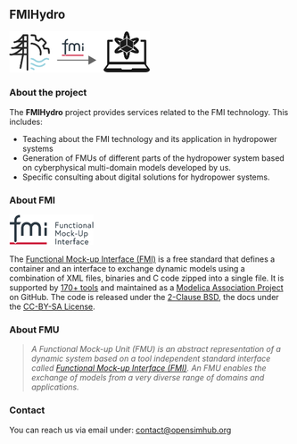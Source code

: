 ## FMIHydro

<img src="img/FMIHydro.png" alt="FMIHydro logo" style="width:50%; text-align:center;"/>

### About the project 

The **FMIHydro** project provides services related to the FMI technology. This includes:

 - Teaching about the FMI technology and its application in hydropower systems
 - Generation of FMUs of different parts of the hydropower system based on cyberphysical multi-domain models developed by us.
 - Specific consulting about digital solutions for hydropower systems.

### About FMI

<img src="img/FMI.svg" alt="Functional Mock-up Interface logo" style="width:30%; text-align:center;"/>

The [Functional Mock-up Interface (FMI)](https://fmi-standard.org) is a free standard that defines a container and an interface to exchange dynamic models using a combination of XML files, binaries and C code zipped into a single file. It is supported by [170+ tools](http://fmi-standard.org/tools) and maintained as a [Modelica Association Project](https://modelica.org/projects) on GitHub. The code is released under the [2-Clause BSD](https://opensource.org/licenses/BSD-2-Clause), the docs under the [CC-BY-SA License](https://creativecommons.org/licenses/by-sa/4.0). 


### About FMU

> *A Functional Mock-up Unit (FMU) is an abstract representation of a dynamic system based on a tool independent standard interface called [Functional Mock-up Interface (FMI)](https://fmi-standard.org). An FMU enables the exchange of models from a very diverse range of domains and applications.*


### Contact

You can reach us via email under: [contact@opensimhub.org](mailto:contact@opensimhub.org)

